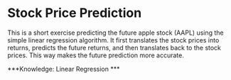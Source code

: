 # Stock Price Prediction
This is a short exercise predicting the future apple stock (AAPL) using the simple linear regression algorithm. It first translates the stock prices
into returns, predicts the future returns, and then translates back to the stock prices. This way makes the future prediction more accurate.

***Knowledge: Linear Regression ***
